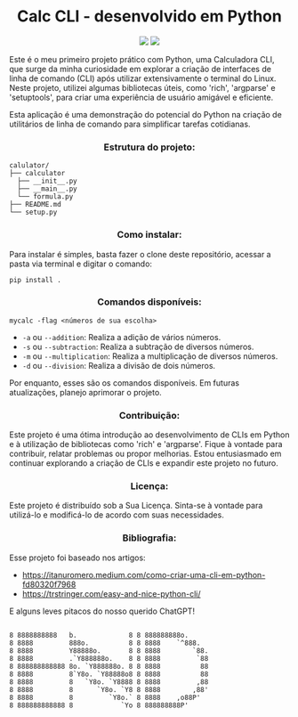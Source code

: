 <h1 align="center">Calc CLI - desenvolvido em Python</h1>

<p align="center">
    <img loading="lazy" src="https://img.shields.io/badge/Python-V3.12.0-green" />
    <img loading="lazy" src="https://img.shields.io/badge/Status-V1.0.0%20Finished-red" />
</p>

<p>
Este é o meu primeiro projeto prático com Python, uma Calculadora CLI, que surge da minha curiosidade em explorar a criação de interfaces de linha de comando (CLI) após utilizar extensivamente o terminal do Linux. Neste projeto, utilizei algumas bibliotecas úteis, como 'rich', 'argparse' e 'setuptools', para criar uma experiência de usuário amigável e eficiente.
</p>

<p>
Esta aplicação é uma demonstração do potencial do Python na criação de utilitários de linha de comando para simplificar tarefas cotidianas.
</p>

<h3 align="center">Estrutura do projeto:</h3>

```
calulator/
├── calculator
  ├── __init__.py
  ├── __main__.py
  └── formula.py
├── README.md
└── setup.py
```

<h3 align="center">Como instalar:</h3>
<p>
Para instalar é simples, basta fazer o clone deste repositório, acessar a pasta via terminal e digitar o comando:
</p>

```
pip install .
```

<h3 align="center">Comandos disponíveis:</h3>

```
mycalc -flag <números de sua escolha>
```

- `-a` ou `--addition`: Realiza a adição de vários números.
- `-s` ou `--subtraction`: Realiza a subtração de diversos números.
- `-m` ou `--multiplication`: Realiza a multiplicação de diversos números.
- `-d` ou `--division`: Realiza a divisão de dois números.

<p>Por enquanto, esses são os comandos disponíveis. Em futuras atualizações, planejo aprimorar o projeto.</p>

<h3 align="center">Contribuição:</h3>

<p>Este projeto é uma ótima introdução ao desenvolvimento de CLIs em Python e à utilização de bibliotecas como 'rich' e 'argparse'. Fique à vontade para contribuir, relatar problemas ou propor melhorias. Estou entusiasmado em continuar explorando a criação de CLIs e expandir este projeto no futuro.</p>
<h3 align="center">Licença:</h3>

<p>Este projeto é distribuído sob a Sua Licença. Sinta-se à vontade para utilizá-lo e modificá-lo de acordo com suas necessidades.</p>

<h3 align="center">Bibliografia:</h3>

<p>
Esse projeto foi baseado nos artigos:

- https://itanuromero.medium.com/como-criar-uma-cli-em-python-fd80320f7968
- https://trstringer.com/easy-and-nice-python-cli/

E alguns leves pitacos do nosso querido ChatGPT!

</p>

```

8 8888888888   b.             8 8 888888888o.
8 8888         888o.          8 8 8888    `^888.
8 8888         Y88888o.       8 8 8888        `88.
8 8888         .`Y888888o.    8 8 8888         `88
8 888888888888 8o. `Y888888o. 8 8 8888          88
8 8888         8`Y8o. `Y88888o8 8 8888          88
8 8888         8   `Y8o. `Y8888 8 8888         ,88
8 8888         8      `Y8o. `Y8 8 8888        ,88'
8 8888         8         `Y8o.` 8 8888    ,o88P'
8 888888888888 8            `Yo 8 888888888P'

```
